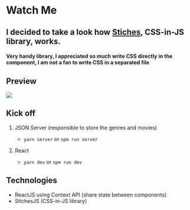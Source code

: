 # Watch Me

## I decided to take a look how [Stiches](https://stitches.dev/), CSS-in-JS library, works. 

#### Very handy library, I appreciated so much write CSS directly in the component, I am not a fan to write CSS in a separated file

## Preview

<img src="./public/video.gif">

## Kick off

1. JSON Server (responsible to store the genres and movies)
    - `yarn server` or `npm run server`
  
2. React
    - `yarn dev` or `npm run dev`

## Technologies 

- ReactJS using Context API (share state between components)
- StichesJS (CSS-in-JS library)


